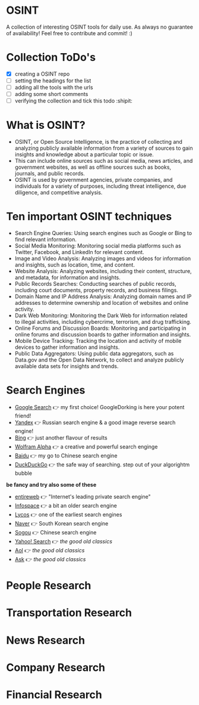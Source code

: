# OSINT
A collection of interesting OSINT tools for daily use. As always no guarantee of availability! Feel free to contribute and commit! :)

# Collection ToDo's
- [x] creating a OSINT repo
- [ ] setting the headings for the list
- [ ] adding all the tools with the urls
- [ ] adding some short comments
- [ ] verifying the collection and tick this todo :shipit:

# What is OSINT?

- OSINT, or Open Source Intelligence, is the practice of collecting and analyzing publicly available information from a variety of sources to gain insights and knowledge about a particular topic or issue. 
- This can include online sources such as social media, news articles, and government websites, as well as offline sources such as books, journals, and public records. 
- OSINT is used by government agencies, private companies, and individuals for a variety of purposes, including threat intelligence, due diligence, and competitive analysis.

# Ten important OSINT techniques

- Search Engine Queries: Using search engines such as Google or Bing to find relevant information.
- Social Media Monitoring: Monitoring social media platforms such as Twitter, Facebook, and LinkedIn for relevant content.
- Image and Video Analysis: Analyzing images and videos for information and insights, such as location, time, and content.
- Website Analysis: Analyzing websites, including their content, structure, and metadata, for information and insights.
- Public Records Searches: Conducting searches of public records, including court documents, property records, and business filings.
- Domain Name and IP Address Analysis: Analyzing domain names and IP addresses to determine ownership and location of websites and online activity.
- Dark Web Monitoring: Monitoring the Dark Web for information related to illegal activities, including cybercrime, terrorism, and drug trafficking.
- Online Forums and Discussion Boards: Monitoring and participating in online forums and discussion boards to gather information and insights.
- Mobile Device Tracking: Tracking the location and activity of mobile devices to gather information and insights.
- Public Data Aggregators: Using public data aggregators, such as Data.gov and the Open Data Network, to collect and analyze publicly available data sets for insights and trends.

# Search Engines
- [Google Search](https://www.google.com) :point_right: my first choice! GoogleDorking is here your potent friend!
- [Yandex](https://www.yandex.com) :point_right: Russian search engine & a good image reverse search engine!
- [Bing](https://bing.com) :point_right: just another flavour of results
- [Wolfram Alpha](https://www.wolframalpha.com) :point_right: a creative and powerful search enginge
- [Baidu](https://www.baidu.com) :point_right: my go to Chinese search engine
- [DuckDuckGo](https://duckduckgo.com) :point_right: the safe way of searching. step out of your algorightm bubble

**be fancy and try also some of these**
- [entireweb](https://www.entireweb.com) :point_right: "Internet's leading private search engine"
- [Infospace](https://www.infospace.com) :point_right: a bit an older search engine 
- [Lycos](https://www.lycos.com) :point_right: one of the earliest search engines
- [Naver](https://www.naver.com) :point_right: South Korean search engine
- [Sogou](https://www.sogou.com) :point_right: Chinese search engine
- [Yahoo! Search](https://www.yahoo.com) :point_right: _the good old classics_
- [Aol](https://search.aol.com) :point_right: _the good old classics_
- [Ask](https://www.ask.com) :point_right: _the good old classics_

# People Research

# Transportation Research 

# News Research

# Company Research

# Financial Research

